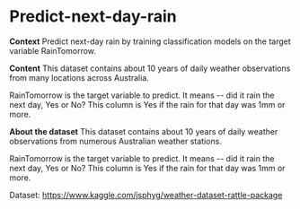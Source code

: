 # Predict-next-day-rain

**Context**
Predict next-day rain by training classification models on the target variable RainTomorrow.

**Content**
This dataset contains about 10 years of daily weather observations from many locations across Australia.

RainTomorrow is the target variable to predict. It means -- did it rain the next day, Yes or No? This column is Yes if the rain for that day was 1mm or more.

**About the dataset**
This dataset contains about 10 years of daily weather observations from numerous Australian weather stations.

RainTomorrow is the target variable to predict. It means -- did it rain the next day, Yes or No?
This column is Yes if the rain for that day was 1mm or more.

Dataset: https://www.kaggle.com/jsphyg/weather-dataset-rattle-package
